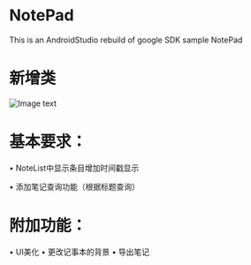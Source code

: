 # NotePad
This is an AndroidStudio rebuild of google SDK sample NotePad
# 新增类
![Image text](https://github.com/cqm123456/NotePad/tree/master/images/UI%E7%BE%8E%E5%8C%96.jpg)
# 基本要求：
• NoteList中显示条目增加时间戳显示

• 添加笔记查询功能（根据标题查询）
# 附加功能：
• UI美化
• 更改记事本的背景
• 导出笔记
